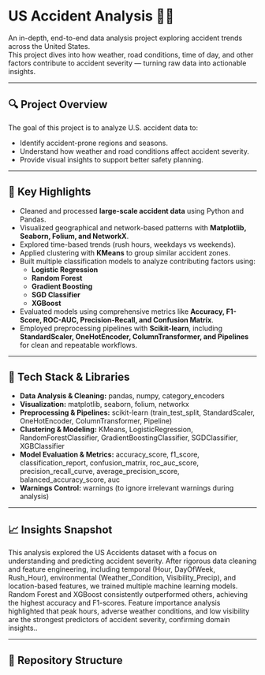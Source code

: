 # US Accident Analysis 🚗💥

An in-depth, end-to-end data analysis project exploring accident trends across the United States.  
This project dives into how weather, road conditions, time of day, and other factors contribute to accident severity — turning raw data into actionable insights.

---

## 🔍 Project Overview
The goal of this project is to analyze U.S. accident data to:
- Identify accident-prone regions and seasons.
- Understand how weather and road conditions affect accident severity.
- Provide visual insights to support better safety planning.

---

## 🧠 Key Highlights
- Cleaned and processed **large-scale accident data** using Python and Pandas.  
- Visualized geographical and network-based patterns with **Matplotlib, Seaborn, Folium, and NetworkX**.  
- Explored time-based trends (rush hours, weekdays vs weekends).  
- Applied clustering with **KMeans** to group similar accident zones.  
- Built multiple classification models to analyze contributing factors using:
  - **Logistic Regression**  
  - **Random Forest**  
  - **Gradient Boosting**  
  - **SGD Classifier**  
  - **XGBoost**
- Evaluated models using comprehensive metrics like **Accuracy, F1-Score, ROC-AUC, Precision-Recall, and Confusion Matrix**.  
- Employed preprocessing pipelines with **Scikit-learn**, including **StandardScaler, OneHotEncoder, ColumnTransformer, and Pipelines** for clean and repeatable workflows.

---

## 🧰 Tech Stack & Libraries
- **Data Analysis & Cleaning:** pandas, numpy, category_encoders  
- **Visualization:** matplotlib, seaborn, folium, networkx  
- **Preprocessing & Pipelines:** scikit-learn (train_test_split, StandardScaler, OneHotEncoder, ColumnTransformer, Pipeline)  
- **Clustering & Modeling:** KMeans, LogisticRegression, RandomForestClassifier, GradientBoostingClassifier, SGDClassifier, XGBClassifier  
- **Model Evaluation & Metrics:** accuracy_score, f1_score, classification_report, confusion_matrix, roc_auc_score, precision_recall_curve, average_precision_score, balanced_accuracy_score, auc  
- **Warnings Control:** warnings (to ignore irrelevant warnings during analysis)

---

## 📈 Insights Snapshot
This analysis explored the US Accidents dataset with a focus on understanding and predicting accident severity. After rigorous data cleaning and feature engineering, including temporal (Hour, DayOfWeek, Rush_Hour), environmental (Weather_Condition, Visibility_Precip), and location-based features, we trained multiple machine learning models. Random Forest and XGBoost consistently outperformed others, achieving the highest accuracy and F1-scores. Feature importance analysis highlighted that peak hours, adverse weather conditions, and low visibility are the strongest predictors of accident severity, confirming domain insights..

---

## 📂 Repository Structure
